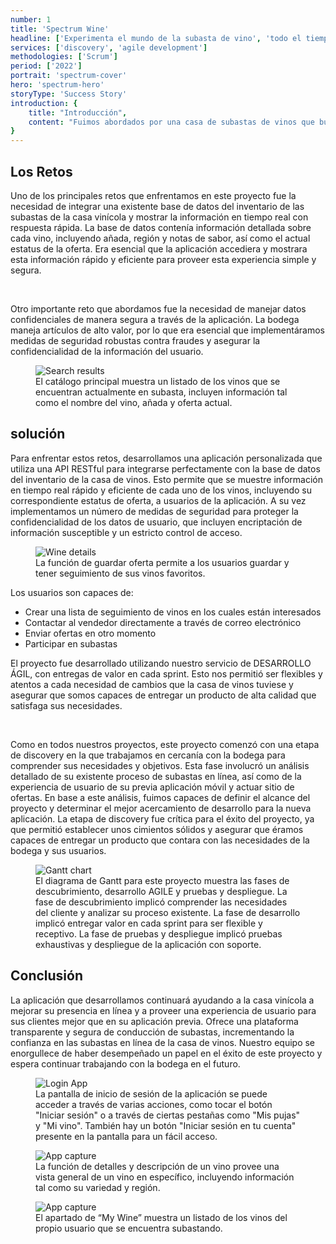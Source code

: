 ```yaml
---
number: 1
title: 'Spectrum Wine'
headline: ['Experimenta el mundo de la subasta de vino', 'todo el tiempo, en todo lugar.']
services: ['discovery', 'agile development']
methodologies: ['Scrum']
period: ['2022']
portrait: 'spectrum-cover'
hero: 'spectrum-hero'
storyType: 'Success Story'
introduction: {
    title: "Introducción",
    content: "Fuimos abordados por una casa de subastas de vinos que buscaba mejorar su presencia en línea con el desarrollo de una aplicación móvil para sus subastas. La casa vinícola tenía una exitosa trayectoria como anfitrión de subastas en línea en su sitio web, por lo que reconoció el potencial de crecimientoque provee una aplicación móvil dedicada a sus usuarios. Una anterior aplicación móvil con la que elloscontaban estaba pobremente diseñada, lenta y proveía una pobre experiencia de usuario, llevando a una baja tasa de uso. La meta del proyecto fue crear una app que permitiera a los usuarios navegar yhacer una oferta en vinos desde sus celulares con una experiencia de usuario simple y segura."
}
---
```


<div>
    <h2>Los Retos</h2>
    <p>Uno de los principales retos que enfrentamos en este proyecto fue la necesidad de integrar una existente base de datos del inventario de las subastas de la casa vinícola y mostrar la información en tiempo real con respuesta rápida. La base de datos contenía información detallada sobre cada vino, incluyendo añada, región y notas de sabor, así como el actual estatus de la oferta. Era esencial que la aplicación accediera y mostrara esta información rápido y eficiente para proveer esta experiencia simple y segura.</p>
    <br/>
    <p>Otro importante reto que abordamos fue la necesidad de manejar datos confidenciales de manera segura a través de la aplicación. La bodega maneja artículos de alto valor, por lo que era esencial que implementáramos medidas de seguridad robustas contra fraudes y asegurar la confidencialidad de la información del usuario.</p>
</div>
<div>
    <figure>
        <img src="/work/search-result.jpg" alt="Search results"/>
        <figcaption class="story_story__mainContent__caption__IQRnS">El catálogo principal muestra un listado de los vinos que se encuentran actualmente en subasta, incluyen información tal como el nombre del vino, añada y oferta actual.</figcaption>
    </figure>    
</div>
<div>
    <h2>solución</h2>
    <p>Para enfrentar estos retos, desarrollamos una aplicación personalizada que utiliza una API RESTful para integrarse perfectamente con la base de datos del inventario de la casa de vinos. Esto permite que se muestre información en tiempo real rápido y eficiente de cada uno de los vinos, incluyendo su correspondiente estatus de oferta, a usuarios de la aplicación. A su vez implementamos un número de medidas de seguridad para proteger la confidencialidad de los datos de usuario, que incluyen encriptación de información susceptible y un estricto control de acceso.</p>
</div>
<div class="story_story__mainContent__solutionGrid__gf19L story_story__mainContent__2cGrid__aNFn8">
    <figure>
        <img src="/work/wine-details.jpg" alt="Wine details"/>
        <figcaption class="story_story__mainContent__gridCaption__8kiY6 story_story__mainContent__caption__IQRnS">La función de guardar oferta permite a los usuarios guardar y tener seguimiento de sus vinos favoritos.</figcaption>
    </figure>  
    <div>
        <span>Los usuarios son capaces de:</span>
        <ul>
        <li>Crear una lista de seguimiento de vinos en los cuales están interesados</li>
        <li>Contactar al vendedor directamente a través de correo electrónico</li>
        <li>Enviar ofertas en otro momento</li>
        <li>Participar en subastas</li>
        </ul>
    </div>    
</div>
<div>
    <p>El proyecto fue desarrollado utilizando nuestro servicio de DESARROLLO ÁGIL, con entregas de valor en cada sprint. Esto nos permitió ser flexibles y atentos a cada necesidad de cambios que la casa de vinos tuviese y asegurar que somos capaces de entregar un producto de alta calidad que satisfaga sus necesidades.</p>
    <br/>
    <p>Como en todos nuestros proyectos, este proyecto comenzó con una etapa de discovery en la que trabajamos en cercanía con la bodega para comprender sus necesidades y objetivos. Esta fase involucró un análisis detallado de su existente proceso de subastas en línea, así como de la experiencia de usuario de su previa aplicación móvil y actuar sitio de ofertas. En base a este análisis, fuimos capaces de definir el alcance del proyecto y determinar el mejor acercamiento de desarrollo para la nueva aplicación. La etapa de discovery fue crítica para el éxito del proyecto, ya que permitió establecer unos cimientos sólidos y asegurar que éramos capaces de entregar un producto que contara con las necesidades de la bodega y sus usuarios.</p>
</div>
<div class="story_story__mainContent__gantt__TErEp">
    <figure>
        <img src="/work/proyect-chart-es--spectrum.png" alt="Gantt chart"/>
        <figcaption class="story_story__mainContent__caption__IQRnS">El diagrama de Gantt para este proyecto muestra las fases de descubrimiento, desarrollo AGILE y pruebas y despliegue. La fase de descubrimiento implicó comprender las necesidades del cliente y analizar su proceso existente. La fase de desarrollo implicó entregar valor en cada sprint para ser flexible y receptivo. La fase de pruebas y despliegue implicó pruebas exhaustivas y despliegue de la aplicación con soporte.</figcaption>
    </figure>
</div>
<div>
    <h2>Conclusión</h2>
    <p>La aplicación que desarrollamos continuará ayudando a la casa vinícola a mejorar su presencia en línea y a proveer una experiencia de usuario para sus clientes mejor que en su aplicación previa. Ofrece una plataforma transparente y segura de conducción de subastas, incrementando la confianza en las subastas en línea de la casa de vinos. Nuestro equipo se enorgullece de haber desempeñado un papel en el éxito de este proyecto y espera continuar trabajando con la bodega en el futuro.</p>
</div>
<div>
    <figure>
        <img src="/work/login-spectrum.jpg" alt="Login App"/>
        <figcaption class="story_story__mainContent__caption__IQRnS">La pantalla de inicio de sesión de la aplicación se puede acceder a través de varias acciones, como tocar el botón "Iniciar sesión" o a través de ciertas pestañas como "Mis pujas" y "Mi vino". También hay un botón "Iniciar sesión en tu cuenta" presente en la pantalla para un fácil acceso.</figcaption>
    </figure>
</div>
<div class="story_story__mainContent__imagesGrid__NKnam story_story__mainContent__2cGrid__aNFn8">
    <figure>
        <img src="/work/store-spectrum.jpg" alt="App capture"/>
        <figcaption class="story_story__mainContent__gridCaption__8kiY6 story_story__mainContent__caption__IQRnS">La función de detalles y descripción de un vino provee una vista general de un vino en específico, incluyendo información tal como su variedad y región.</figcaption>
    </figure>
    <figure>
        <img src="/work/cart-spectrum.jpg" alt="App capture"/>
        <figcaption class="story_story__mainContent__gridCaption__8kiY6 story_story__mainContent__caption__IQRnS">El apartado de “My Wine” muestra un listado de los vinos del propio usuario que se encuentra subastando.</figcaption>
    </figure>
</div>